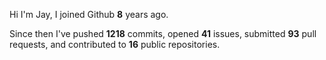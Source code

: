 Hi I'm Jay, I joined Github **8** years ago.

Since then I've pushed **1218** commits, opened **41** issues, submitted **93** pull requests, and contributed to **16** public repositories.
